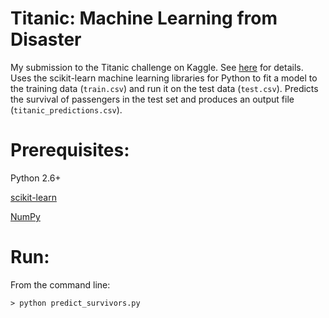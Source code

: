 Titanic: Machine Learning from Disaster
=======================================

My submission to the Titanic challenge on Kaggle. See [here](http://www.kaggle.com/c/titanic-gettingStarted/data) for details. Uses the scikit-learn machine learning libraries for Python to fit a model to the training data (`train.csv`) and run it on the test data (`test.csv`). Predicts the survival of passengers in the test set and produces an output file (`titanic_predictions.csv`).

Prerequisites:
=============

Python 2.6+

[scikit-learn](http://scikit-learn.org/stable/)

[NumPy](http://www.numpy.org/)

Run:
===

From the command line:

    > python predict_survivors.py


